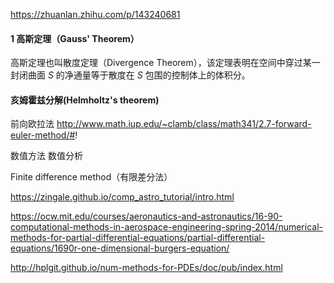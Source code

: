 https://zhuanlan.zhihu.com/p/143240681

#### 1 高斯定理（Gauss' Theorem）

高斯定理也叫散度定理（Divergence Theorem），该定理表明在空间中穿过某一封闭曲面 $S$ 的净通量等于散度在 $S$ 包围的控制体上的体积分。

#### 亥姆霍兹分解(Helmholtz's theorem)

前向欧拉法
http://www.math.iup.edu/~clamb/class/math341/2.7-forward-euler-method/#!

数值方法
数值分析

Finite difference method（有限差分法）

https://zingale.github.io/comp_astro_tutorial/intro.html

https://ocw.mit.edu/courses/aeronautics-and-astronautics/16-90-computational-methods-in-aerospace-engineering-spring-2014/numerical-methods-for-partial-differential-equations/partial-differential-equations/1690r-one-dimensional-burgers-equation/

http://hplgit.github.io/num-methods-for-PDEs/doc/pub/index.html
